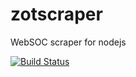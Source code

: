 zotscraper
==========

WebSOC scraper for nodejs

[![Build Status](https://travis-ci.org/blaisebaileyfinnegan/zotscrape.png?branch=master)](https://travis-ci.org/blaisebaileyfinnegan/zotscrape)

